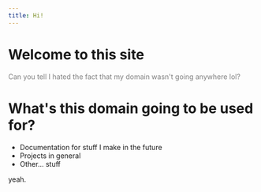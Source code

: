 ```yaml
---
title: Hi!
---
```

# Welcome to this site
<font color=gray>Can you tell I hated the fact that my domain wasn't going anywhere lol?</font>

# What's this domain going to be used for?
- Documentation for stuff I make in the future
- Projects in general
- Other... stuff

yeah.
